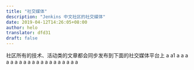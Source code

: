 ```yaml
---
title: "社交媒体"
description: "Jenkins 中文社区的社交媒体"
date: 2019-04-12T14:26:05+08:00
author: helo
translator: dfd31
draft: false
---
```


社区所有的技术、活动类的文章都会同步发布到下面的社交媒体平台上
a
a1
a
a
a
a
a
a
a
a
a
a
a
a
a
a
a
a
a
a
a
a
